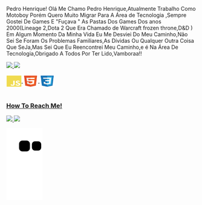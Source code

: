Pedro Henrique!
Olá Me Chamo Pedro Henrique,Atualmente Trabalho Como Motoboy Porém Quero Muito Migrar Para A Área de Tecnologia ,Sempre Gostei De Games E "Fuçava " As Pastas Dos Games Dos anos 2000(Lineage 2,Dota 2 Que Era Chamado de Warcraft frozen throne,D&D ) Em Algum Momento Da Minha Vida Eu Me Desviei Do Meu Caminho,Não Sei Se Foram Os Problemas Familiares,As Dívidas Ou Qualquer Outra Coisa Que SeJa,Mas Sei Que Eu Reencontrei Meu Caminho,e é Na Área De Tecnologia,Obrigado A Todos Por Ter Lido,Vamboraa!!
<div>
  <a href="https://github.com/ProjectPedro">
  <img height="180em" src="https://github-readme-stats.vercel.app/api?username=ProjectPedro&show_icons=true&theme=tokyonight&include_all_commits=true&count_private=true"/>
  <img height="180em" src="https://github-readme-stats.vercel.app/api/top-langs/?username=ProjectPedro&layout=compact&langs_count=6&theme=tokyonight"/>
</div>
<div style="display: inline_block"><br>
  <img align="center" alt="Js" height="30" width="40" src="https://raw.githubusercontent.com/devicons/devicon/master/icons/javascript/javascript-plain.svg">
  <img align="center" alt="HTML" height="30" width="40" src="https://raw.githubusercontent.com/devicons/devicon/master/icons/html5/html5-original.svg">
  <img align="center" alt="CSS" height="30" width="40" src="https://raw.githubusercontent.com/devicons/devicon/master/icons/css3/css3-original.svg">
</div>
 
 <br>
 
  ### How To Reach Me!
 
<div> 
  <a href="https://www.instagram.com/pedro_henriquebrz/" target="_blank"><img src="https://img.shields.io/badge/-Instagram-%23E4405F?style=for-the-badge&logo=instagram&logoColor=white" target="_blank"> 
  <a href="https://www.linkedin.com/in/pedro-henrique-9416aa276/" target="_blank"><img src="https://img.shields.io/badge/-LinkedIn-%230077B5?style=for-the-badge&logo=linkedin&logoColor=white" target="_blank"></a> 
 
  ![Snake animation](https://github.com/ProjectPedro/ProjectPedro/blob/output/github-contribution-grid-snake.svg)

</div>
